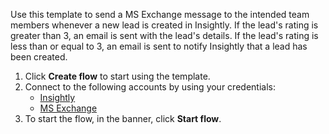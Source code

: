 Use this template to send a MS Exchange message to the intended team members whenever a new lead is created in Insightly. If the lead's rating is greater than 3, an email is sent with the lead's details. If the lead's rating is less than or equal to 3, an email is sent to notify Insightly that a lead has been created.

1. Click **Create flow** to start using the template.
2. Connect to the following accounts by using your credentials:
   - [Insightly](https://www.ibm.com/docs/en/app-connect/containers_cd?topic=apps-insightly)
   - [MS Exchange](https://www.ibm.com/docs/en/app-connect/containers_cd?topic=apps-microsoft-exchange) 
3. To start the flow, in the banner, click **Start flow**.